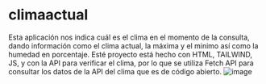# climaactual
Esta aplicación nos indica cuál es el clima en el momento de la consulta, dando información como el clima actual, la máxima y el minimo así como la humedad en porcentaje. Esté proyecto está hecho con HTML, TAILWIND, JS, y con la API para verificar el clima, por lo que se utiliza Fetch API para consultar los datos de la API del clima que es de código abierto.
![image](https://user-images.githubusercontent.com/53582720/158039995-ad5e0d29-8060-4cba-af72-98ad77e4eb9f.png)



